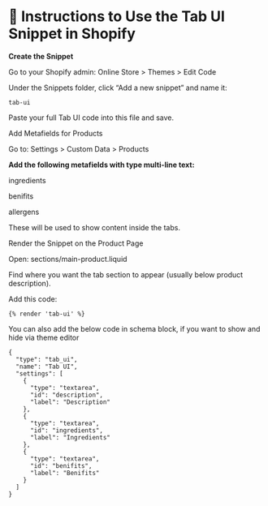 # 📄 Instructions to Use the Tab UI Snippet in Shopify
**Create the Snippet**

Go to your Shopify admin: Online Store > Themes > Edit Code

Under the Snippets folder, click “Add a new snippet” and name it:
```liquid
tab-ui
```

Paste your full Tab UI code into this file and save.

Add Metafields for Products

Go to: Settings > Custom Data > Products

**Add the following metafields with type multi-line text:**

ingredients

benifits

allergens

These will be used to show content inside the tabs.

Render the Snippet on the Product Page

Open: sections/main-product.liquid

Find where you want the tab section to appear (usually below product description).

Add this code:
```liquid
{% render 'tab-ui' %}
```

You can also add the below code in schema block, if you want to show and hide via theme editor
```liquid
{
  "type": "tab_ui",
  "name": "Tab UI",
  "settings": [
    {
      "type": "textarea",
      "id": "description",
      "label": "Description"
    },
    {
      "type": "textarea",
      "id": "ingredients",
      "label": "Ingredients"
    },
    {
      "type": "textarea",
      "id": "benifits",
      "label": "Benifits"
    }
  ]
}
```
